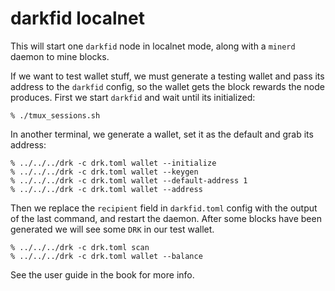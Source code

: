 darkfid localnet
================

This will start one `darkfid` node in localnet mode,
along with a `minerd` daemon to mine blocks.

If we want to test wallet stuff, we must generate
a testing wallet and pass its address to the `darkfid`
config, so the wallet gets the block rewards the node
produces. First we start `darkfid` and wait until its
initialized:
```
% ./tmux_sessions.sh
```

In another terminal, we generate a wallet, set it as
the default and grab its address:
```
% ../../../drk -c drk.toml wallet --initialize
% ../../../drk -c drk.toml wallet --keygen
% ../../../drk -c drk.toml wallet --default-address 1
% ../../../drk -c drk.toml wallet --address
```
Then we replace the `recipient` field in `darkfid.toml`
config with the output of the last command, and restart
the daemon. After some blocks have been generated we
will see some `DRK` in our test wallet.

```
% ../../../drk -c drk.toml scan
% ../../../drk -c drk.toml wallet --balance
```

See the user guide in the book for more info.

